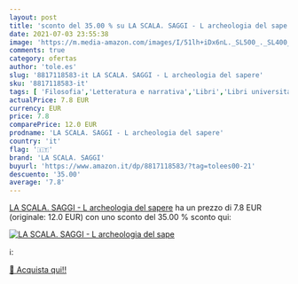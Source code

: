 ```yaml
---
layout: post
title: 'sconto del 35.00 % su LA SCALA. SAGGI - L archeologia del sape  '
date: 2021-07-03 23:55:38
image: 'https://m.media-amazon.com/images/I/51lh+iDx6nL._SL500_._SL400_.jpg'
comments: true
category: ofertas
author: 'tole.es'
slug: '8817118583-it LA SCALA. SAGGI - L archeologia del sapere'
sku: '8817118583-it'
tags: [ 'Filosofia','Letteratura e narrativa','Libri','Libri universitari','Libri universitari filosofia','Libri universitari scienze umanistiche','Saggi','Saggi e corrispondenza','Società e scienze sociali','Storia e indagini filosofiche','la scala. saggi', ]
actualPrice: 7.8 EUR
currency: EUR
price: 7.8
comparePrice: 12.0 EUR
prodname: 'LA SCALA. SAGGI - L archeologia del sapere'
country: 'it'
flag: '🇮🇹'
brand: 'LA SCALA. SAGGI'
buyurl: 'https://www.amazon.it/dp/8817118583/?tag=tolees00-21'
descuento: '35.00'
average: '7.8'
---
```


[LA SCALA. SAGGI - L archeologia del sapere](https://www.amazon.it/dp/8817118583/?tag=tolees00-21) ha un prezzo di 7.8 EUR (originale: 12.0 EUR) con uno sconto del 35.00 % sconto qui:

[![LA SCALA. SAGGI - L archeologia del sape](https://m.media-amazon.com/images/I/51lh+iDx6nL._SL500_._SL400_.jpg)](https://www.amazon.it/dp/8817118583/?tag=tolees00-21)

ℹ️:


[🛒 Acquista qui!!](https://www.amazon.it/dp/8817118583/?tag=tolees00-21)
